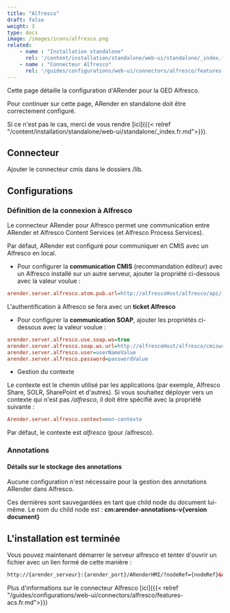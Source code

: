 ```yaml
---
title: "Alfresco"
draft: false
weight: 3
type: docs
image: /images/icons/alfresco.png
related:
    - name : "Installation standalone"
      rel: '/content/installation/standalone/web-ui/standalone/_index.fr.md'
    - name : "Connecteur Alfresco"
      rel: '/guides/configurations/web-ui/connectors/alfresco/features-acs.fr.md'
---
```



Cette page détaille la configuration d'ARender pour la GED Alfresco.


Pour continuer sur cette page, ARender en standalone doit être correctement configuré.

Si ce n'est pas le cas, merci de vous rendre [ici]({{< relref "/content/installation/standalone/web-ui/standalone/_index.fr.md">}}).

## Connecteur 

Ajouter le connecteur cmis dans le dossiers /lib.


## Configurations 

### Définition de la connexion à Alfresco

Le connecteur ARender pour Alfresco permet une communication entre ARender et Alfresco Content Services (et Alfresco Process Services).

Par défaut, ARender est configuré pour communiquer en CMIS avec un Alfresco en local.

* Pour configurer la **communication CMIS** (recommandation éditeur) avec un Alfresco installé sur un autre serveur, ajouter la propriété ci-dessous avec la valeur voulue :


```cfg
arender.server.alfresco.atom.pub.url=http://alfrescoHost/alfresco/api/-default-/cmis/versions/1.1/atom
```

L'authentification à Alfresco se fera avec un **ticket Alfresco**

* Pour configurer la **communication SOAP**, ajouter les propriétés ci-dessous avec la valeur voulue :


```cfg
arender.server.alfresco.use.soap.ws=true
arender.server.alfresco.soap.ws.url=http://alfrescoHost/alfresco/cmisws/cmis?wsdl
arender.server.alfresco.user=userNameValue
arender.server.alfresco.password=passwordValue
```

*  Gestion du contexte

Le contexte est le chemin utilisé par les applications (par exemple, Alfresco Share, SOLR, SharePoint et d'autres).
Si vous souhaitez déployer vers un contexte qui n'est pas */alfresco*, il doit être spécifié avec la propriété suivante :

```cfg
Arender.server.alfresco.context=mon-contexte
```

Par défaut, le contexte est *alfresco* (pour /alfresco).


### Annotations

#### Détails sur le stockage des annotations

Aucune configuration n'est nécessaire pour la gestion des annotations ARender dans Alfresco.

Ces dernières sont sauvegardées en tant que child node du document lui-même. Le nom du child node est : **cm:arender-annotations-v{version document}**


## L'installation est terminée

Vous pouvez maintenant démarrer le serveur alfresco et tenter d'ouvrir un fichier avec un lien formé de cette manière :

```html
http://{arender_serveur}:{arender_port}/ARenderHMI/?nodeRef={nodeRef}&user={user}&alf_ticket={ticket}&versionLabel={version}
```


Plus d'informations sur le connecteur Alfresco [ici]({{< relref "/guides/configurations/web-ui/connectors/alfresco/features-acs.fr.md">}})